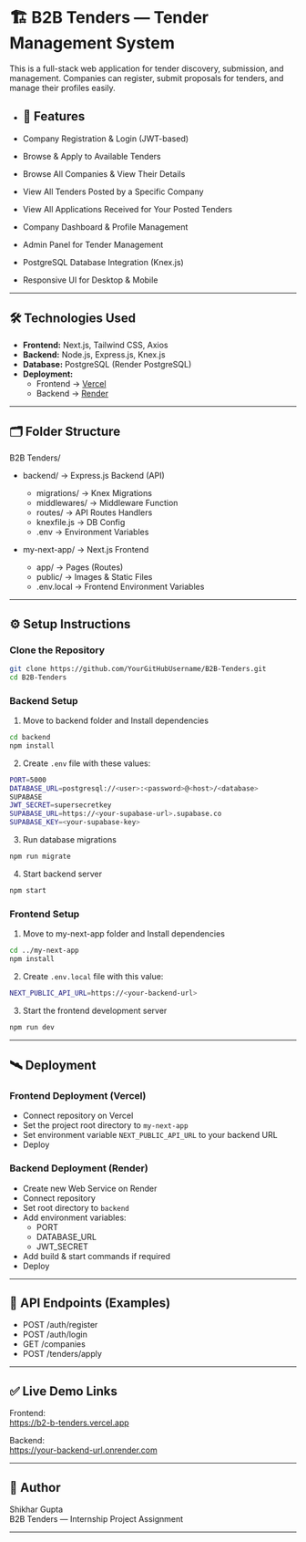 # 🏗️ B2B Tenders — Tender Management System

This is a full-stack web application for tender discovery, submission, and management. Companies can register, submit proposals for tenders, and manage their profiles easily.

- ## 🚀 Features

- Company Registration & Login (JWT-based)
- Browse & Apply to Available Tenders
- Browse All Companies & View Their Details
- View All Tenders Posted by a Specific Company
- View All Applications Received for Your Posted Tenders
- Company Dashboard & Profile Management
- Admin Panel for Tender Management
- PostgreSQL Database Integration (Knex.js)
- Responsive UI for Desktop & Mobile


---

## 🛠️ Technologies Used
- **Frontend:** Next.js, Tailwind CSS, Axios
- **Backend:** Node.js, Express.js, Knex.js
- **Database:** PostgreSQL (Render PostgreSQL)
- **Deployment:** 
  - Frontend → [Vercel](https://vercel.com/)
  - Backend → [Render](https://render.com/)

---

## 🗂️ Folder Structure

B2B Tenders/

- backend/ → Express.js Backend (API)
  - migrations/ → Knex Migrations
  - middlewares/ → Middleware Function
  - routes/ → API Routes Handlers
  - knexfile.js → DB Config
  - .env → Environment Variables
  

- my-next-app/ → Next.js Frontend
  - app/ → Pages (Routes)
  - public/ → Images & Static Files
  - .env.local → Frontend Environment Variables

---

## ⚙️ Setup Instructions

### Clone the Repository
```bash
git clone https://github.com/YourGitHubUsername/B2B-Tenders.git
cd B2B-Tenders
```


### Backend Setup

1. Move to backend folder and Install dependencies
```bash 
cd backend
npm install
``` 
2. Create `.env` file with these values:
```bash
PORT=5000
DATABASE_URL=postgresql://<user>:<password>@<host>/<database>
SUPABASE
JWT_SECRET=supersecretkey
SUPABASE_URL=https://<your-supabase-url>.supabase.co
SUPABASE_KEY=<your-supabase-key>
```
3. Run database migrations  
```bash
npm run migrate
```

4. Start backend server 
```bash
npm start
``` 

### Frontend Setup

1. Move to my-next-app folder and Install dependencies
```bash
cd ../my-next-app
npm install
```  
2. Create `.env.local` file with this value:
```bash
NEXT_PUBLIC_API_URL=https://<your-backend-url>
```

3. Start the frontend development server
```bash
npm run dev
```  

---

## 🛰️ Deployment

### Frontend Deployment (Vercel)

- Connect repository on Vercel  
- Set the project root directory to `my-next-app`  
- Set environment variable `NEXT_PUBLIC_API_URL` to your backend URL  
- Deploy

### Backend Deployment (Render)

- Create new Web Service on Render  
- Connect repository  
- Set root directory to `backend`  
- Add environment variables:
  - PORT
  - DATABASE_URL
  - JWT_SECRET  
- Add build & start commands if required  
- Deploy

---

## 📡 API Endpoints (Examples)

- POST /auth/register  
- POST /auth/login  
- GET /companies  
- POST /tenders/apply  

---

## ✅ Live Demo Links

Frontend:  
https://b2-b-tenders.vercel.app

Backend:  
https://your-backend-url.onrender.com

---

## 📌 Author

Shikhar Gupta  
B2B Tenders — Internship Project Assignment

---




